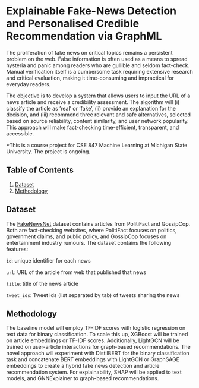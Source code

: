 # Explainable Fake-News Detection and Personalised Credible Recommendation via GraphML

The proliferation of fake news on critical topics remains a persistent problem on the web. False information is often used as a means to spread hysteria and panic among readers who are gullible and seldom fact-check. Manual verification itself is a cumbersome task requiring extensive research and critical evaluation, making it time-consuming and impractical for everyday readers.

The objective is to develop a system that allows users to input the URL of a news article and receive a credibility assessment. The algorithm will (i) classify the article as ’real’ or ’fake’, (ii) provide an explanation for the decision, and (iii) recommend three relevant and safe alternatives, selected based on source reliability, content similarity, and user network popularity. This approach will make fact-checking time-efficient, transparent, and accessible.

*This is a course project for CSE 847 Machine Learning at Michigan State University. The project is ongoing.

## Table of Contents
1. [Dataset](#dataset)
2. [Methodology](#methodology)

## Dataset
The [FakeNewsNet](https://github.com/KaiDMML/FakeNewsNet) dataset contains articles from PolitiFact and GossipCop. Both are fact-checking websites, where PolitiFact focuses on politics, government claims, and public policy, and GossipCop focuses on entertainment industry rumours. The dataset contains the following features:

`id`: unique identifier for each news

`url`: URL of the article from web that published that news 

`title`: title of the news article

`tweet_ids`: Tweet ids (list separated by tab) of tweets sharing the news

## Methodology
The baseline model will employ TF-IDF scores with logistic regression on text data for binary classification. To scale this up, XGBoost will be trained on article embeddings or TF-IDF scores. Additionally, LightGCN will be trained on user-article interactions for graph-based recommendations. The novel approach will experiment with DistilBERT for the binary classification task and concatenate BERT embeddings with LightGCN or GraphSAGE embeddings to create a hybrid fake news detection and article recommendation system. For explainability, SHAP will be applied to text models, and GNNExplainer to graph-based recommendations.
